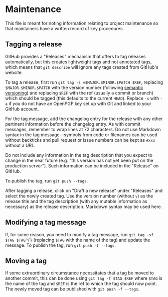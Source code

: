 # Maintenance

This file is meant for noting information relating to project maintenance
so that maintainers have a written record of key procedures.

## Tagging a release

GitHub provides a "Releases" mechanism that offers to tag releases
automatically, but this creates lightweight tags and not annotated tags,
which means that `git describe` will ignore any tags created from GitHub's
website.

To tag a release, first run `git tag -s v$MAJOR.$MINOR.$PATCH $REF`,
replacing `$MAJOR.$MINOR.$PATCH` with the version number
(following [semantic versioning][1]) and replacing `$REF` with the ref
(usually a commit or branch) which should be tagged
(this defaults to the current `HEAD`).
Replace `-s` with `-a` if you do not have an OpenPGP key set up with Git
and linked to your GitHub account.

For the tag message, add the changelog entry for the release with any other
pertinent information before the changelog entry. As with commit messages,
remember to wrap lines at 72 characters. Do not use Markdown syntax in the tag
message&mdash;symbols from code or filenames can be used without backticks and
pull request or issue numbers can be kept as `#xxx` without a URL.

Do not include any information in the tag description that you expect to change
in the near future (e.g. "this version has not yet been put on the production
server"). Such information can be included in the "Release" on GitHub.

To publish the tag, run `git push --tags`.

After tagging a release, click on "Draft a new release" under "Releases"
and select the newly created tag. Use the version number (without `v`)
as the release title and the tag description (with any mutable information
as necessary) as the release description. Markdown syntax may be used here.

## Modifying a tag message

If, for some reason, you need to modify a tag message, run
`git tag -sf $TAG $TAG^{}` (replacing `$TAG` with the name of the tag)
and update the message. To publish the tag, run `git push -f --tags`.

## Moving a tag

If some extraordinary circumstance necessitates that a tag be moved to another
commit, this can be done using `git tag -f $TAG $REF` where `$TAG` is the name
of the tag and `$REF` is the ref to which the tag should now point.
The newly moved tag can be published with `git push -f --tags`.

[1]: https://semver.org/spec/v2.0.0.html
